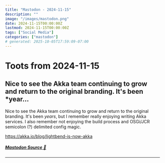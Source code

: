 ```yaml
---
title: "Mastodon - 2024-11-15"
description: ""
image: "/images/mastodon.png"
date: 2024-11-15T00:00:00Z
lastmod: 2024-11-15T00:00:00Z
tags: ["Social Media"]
categories: ["mastodon"]
# generated: 2025-10-05T17:59:09-07:00
---
```


# Toots from 2024-11-15

## Nice to see the Akka team continuing to grow and return to the original branding. It's been *year...

Nice to see the Akka team continuing to grow and return to the original branding. It's been *years*, but I remember really enjoying writing Akka services. I also remember not enjoying the build process and OSGi/JCR semicolon (?) delimited config magic.

<https://akka.io/blog/lightbend-is-now-akka>

##### [Mastodon Source 🐘](https://hachyderm.io/@mweagle/113488195981969810)

---

